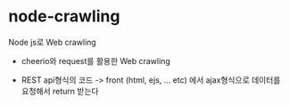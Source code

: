 # node-crawling

Node js로 Web crawling

- cheerio와 request를 활용한 Web crawling

- REST api형식의 코드
    -> front (html, ejs, ... etc) 에서 ajax형식으로 데이터를 요청해서 return 받는다
